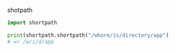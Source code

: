 shotpath

``` python
import shortpath

print(shortpath.shortpath("/whore/is/directory/app")
# => /w/i/d/app
```

